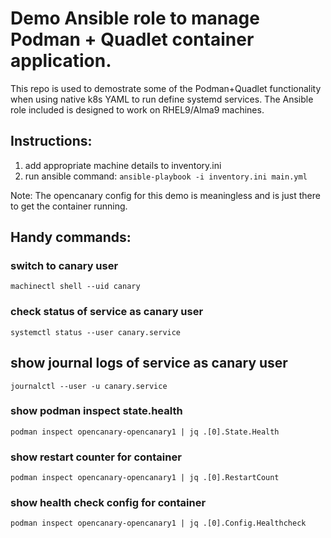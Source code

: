 # Demo Ansible role to manage Podman + Quadlet container application.

This repo is used to demostrate some of the Podman+Quadlet functionality when using native k8s YAML to run define systemd services.
The Ansible role included is designed to work on RHEL9/Alma9 machines.

## Instructions:

1. add appropriate machine details to inventory.ini
2. run ansible command:
`ansible-playbook -i inventory.ini main.yml`

Note: The opencanary config for this demo is meaningless and is just there to get the container running.

## Handy commands:

### switch to canary user
`machinectl shell --uid canary`

### check status of service as canary user
`systemctl status --user canary.service`

## show journal logs of service as canary user
`journalctl --user -u canary.service`

### show podman inspect state.health
`podman inspect opencanary-opencanary1 | jq .[0].State.Health`
 
### show restart counter for container
`podman inspect opencanary-opencanary1 | jq .[0].RestartCount`
 
### show health check config for container
`podman inspect opencanary-opencanary1 | jq .[0].Config.Healthcheck`